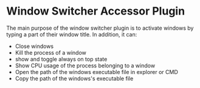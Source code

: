# Window Switcher Accessor Plugin #
The main purpose of the window switcher plugin is to activate windows by typing a part of their window title.
In addition, it can:
  * Close windows
  * Kill the process of a window
  * show and toggle always on top state
  * Show CPU usage of the process belonging to a window
  * Open the path of the windows executable file in explorer or CMD
  * Copy the path of the windows's executable file